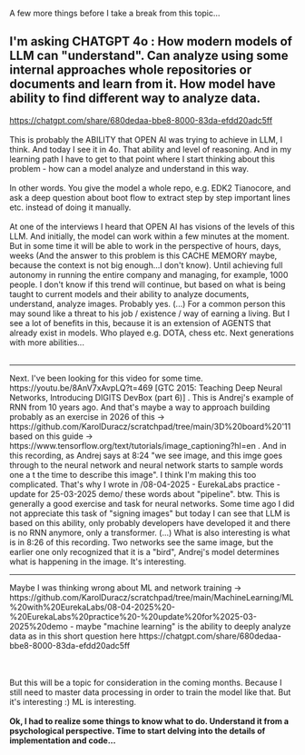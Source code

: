 A few more things before I take a break from this topic...

<h2>I'm asking CHATGPT 4o : How modern models of LLM can "understand". Can analyze using some internal approaches whole repositories or documents and learn from it. How model have ability to find different way to analyze data.</h2>

https://chatgpt.com/share/680dedaa-bbe8-8000-83da-efdd20adc5ff
<br /><br />
This is probably the ABILITY that OPEN AI was trying to achieve in LLM, I think. And today I see it in 4o. That ability and level of reasoning. And in my learning path I have to get to that point where I start thinking about this problem - how can a model analyze and understand in this way.
<br /><br />
In other words. You give the model a whole repo, e.g. EDK2 Tianocore, and ask a deep question about boot flow to extract step by step important lines etc. instead of doing it manually.
<br /><br />
At one of the interviews I heard that OPEN AI has visions of the levels of this LLM. And initially, the model can work within a few minutes at the moment. But in some time it will be able to work in the perspective of hours, days, weeks (And the answer to this problem is this CACHE MEMORY maybe, because the context is not big enough...I don't know). Until achieving full autonomy in running the entire company and managing, for example, 1000 people. I don't know if this trend will continue, but based on what is being taught to current models and their ability to analyze documents, understand, analyze images. Probably yes. (...) For a common person this may sound like a threat to his job / existence / way of earning a living. But I see a lot of benefits in this, because it is an extension of AGENTS that already exist in models. Who played e.g. DOTA, chess etc. Next generations with more abilities...
<br /><br />
<hr>
Next. I've been looking for this video for some time. https://youtu.be/8AnV7xAvpLQ?t=469 [GTC 2015: Teaching Deep Neural Networks, Introducing DIGITS DevBox (part 6)] . This is Andrej's example of RNN from 10 years ago.
And that's maybe a way to approach building probably as an exercise in 2026 of this -> https://github.com/KarolDuracz/scratchpad/tree/main/3D%20board%20'11 based on this guide ->
https://www.tensorflow.org/text/tutorials/image_captioning?hl=en . And in this recording, as Andrej says at 8:24 "we see image, and this imge goes through to the neural network and neural network starts to sample words one a t the time to describe this image". I think I'm making this too complicated. That's why I wrote in /08-04-2025 - EurekaLabs practice - update for 25-03-2025 demo/ these words about "pipeline". btw. This is generally a good exercise and task for neural networks. Some time ago I did not appreciate this task of "signing images" but today I can see that LLM is based on this ability, only probably developers have developed it and there is no RNN anymore, only a transformer. (...) What is also interesting is what is in 8:26 of this recording. Two networks see the same image, but the earlier one only recognized that it is a "bird", Andrej's model determines what is happening in the image. It's interesting.


<hr>
Maybe I was thinking wrong about ML and network training -> https://github.com/KarolDuracz/scratchpad/tree/main/MachineLearning/ML%20with%20EurekaLabs/08-04-2025%20-%20EurekaLabs%20practice%20-%20update%20for%2025-03-2025%20demo - maybe "machine learning" is the ability to deeply analyze data as in this short question here https://chatgpt.com/share/680dedaa-bbe8-8000-83da-efdd20adc5ff

<br /><br />
But this will be a topic for consideration in the coming months. Because I still need to master data processing in order to train the model like that. But it's interesting :) ML is interesting.
<br /><br />
<b>Ok, I had to realize some things to know what to do. Understand it from a psychological perspective. Time to start delving into the details of implementation and code...</b>

